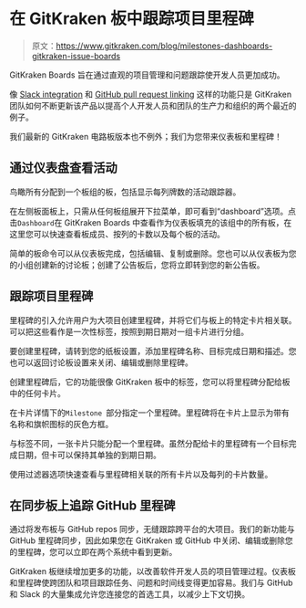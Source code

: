 # 在 GitKraken 板中跟踪项目里程碑

> 原文：<https://www.gitkraken.com/blog/milestones-dashboards-gitkraken-issue-boards>

GitKraken Boards 旨在通过直观的项目管理和问题跟踪使开发人员更加成功。

像 [Slack integration](https://blog.axosoft.com/update-task-issue-glo-cards-slack/) 和 [GitHub pull request linking](https://blog.axosoft.com/github-pull-request-integration-glo/) 这样的功能只是 GitKraken 团队如何不断更新该产品以提高个人开发人员和团队的生产力和组织的两个最近的例子。

我们最新的 GitKraken 电路板版本也不例外；我们为您带来仪表板和里程碑！

## **通过仪表盘查看活动**

鸟瞰所有分配到一个板组的板，包括显示每列牌数的活动跟踪器。

在左侧板面板上，只需从任何板组展开下拉菜单，即可看到“dashboard”选项。点击`Dashboard`在 GitKraken Boards 中查看作为仪表板填充的该组中的所有板，在这里您可以快速查看板成员、按列的卡数以及每个板的活动。

简单的板命令可以从仪表板完成，包括编辑、复制或删除。您也可以从仪表板为您的小组创建新的讨论板；创建了公告板后，您将立即转到您的新公告板。

## **跟踪项目里程碑**

里程碑的引入允许用户为大项目创建里程碑，并将它们与板上的特定卡片相关联。可以把这些看作是一次性标签，按照到期日期对一组卡片进行分组。

要创建里程碑，请转到您的纸板设置，添加里程碑名称、目标完成日期和描述。您也可以返回讨论板设置来关闭、编辑或删除里程碑。

创建里程碑后，它的功能很像 GitKraken 板中的标签，您可以将里程碑分配给板中的任何卡片。

在卡片详情下的`Milestone `部分指定一个里程碑。里程碑将在卡片上显示为带有名称和旗帜图标的灰色方框。

与标签不同，一张卡片只能分配一个里程碑。虽然分配给卡的里程碑有一个目标完成日期，但卡可以保持其单独的到期日期。

使用过滤器选项快速查看与里程碑相关联的所有卡片以及每列的卡片数量。

## **在同步板上追踪 GitHub 里程碑**

通过将发布板与 GitHub repos 同步，无缝跟踪跨平台的大项目。我们的新功能与 GitHub 里程碑同步，因此如果您在 GitKraken 或 GitHub 中关闭、编辑或删除您的里程碑，您可以立即在两个系统中看到更新。

GitKraken 板继续增加更多的功能，以改善软件开发人员的项目管理过程。仪表板和里程碑使跨团队和项目跟踪任务、问题和时间线变得更加容易。我们与 GitHub 和 Slack 的大量集成允许您连接您的首选工具，以减少上下文切换。